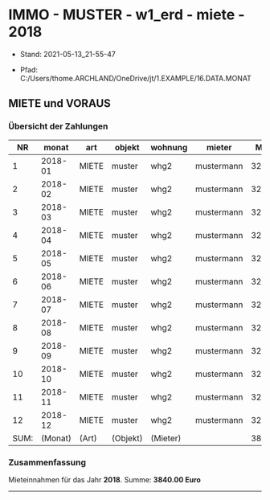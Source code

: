 ﻿# IMMO - MUSTER - w1_erd - miete - 2018


* Stand: 2021-05-13_21-55-47

* Pfad: C:/Users/thome.ARCHLAND/OneDrive/jt/1.EXAMPLE/16.DATA.MONAT

## MIETE und VORAUS


### Übersicht der Zahlungen


| NR   | monat   | art   | objekt   | wohnung  | mieter     | MIETE   | VORAUS  | ZAHLUNG | 
|------|---------|-------|----------|----------|------------|---------|---------|---------|
| 1    | 2018-01 | MIETE | muster   | whg2     | mustermann | 320,00  | 100,00  | 420,00  | 
| 2    | 2018-02 | MIETE | muster   | whg2     | mustermann | 320,00  | 100,00  | 420,00  | 
| 3    | 2018-03 | MIETE | muster   | whg2     | mustermann | 320,00  | 100,00  | 420,00  | 
| 4    | 2018-04 | MIETE | muster   | whg2     | mustermann | 320,00  | 100,00  | 420,00  | 
| 5    | 2018-05 | MIETE | muster   | whg2     | mustermann | 320,00  | 100,00  | 420,00  | 
| 6    | 2018-06 | MIETE | muster   | whg2     | mustermann | 320,00  | 100,00  | 420,00  | 
| 7    | 2018-07 | MIETE | muster   | whg2     | mustermann | 320,00  | 100,00  | 420,00  | 
| 8    | 2018-08 | MIETE | muster   | whg2     | mustermann | 320,00  | 100,00  | 420,00  | 
| 9    | 2018-09 | MIETE | muster   | whg2     | mustermann | 320,00  | 100,00  | 420,00  | 
| 10   | 2018-10 | MIETE | muster   | whg2     | mustermann | 320,00  | 100,00  | 420,00  | 
| 11   | 2018-11 | MIETE | muster   | whg2     | mustermann | 320,00  | 100,00  | 420,00  | 
| 12   | 2018-12 | MIETE | muster   | whg2     | mustermann | 320,00  | 100,00  | 420,00  | 
| SUM: | (Monat) | (Art) | (Objekt) | (Mieter) |            | 3840,00 | 1200,00 | 5040,00 | 


### Zusammenfassung


Mieteinnahmen für das Jahr __2018__. Summe: __3840.00 Euro__

---


